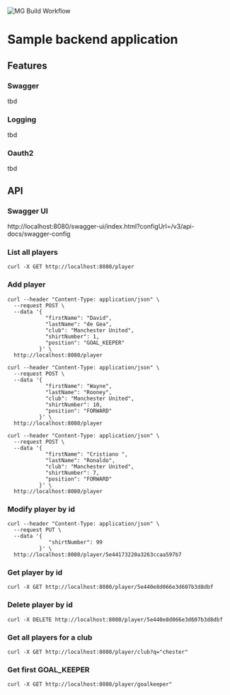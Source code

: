 
![MG Build Workflow](https://github.com/MG4Code/mg-football-be/workflows/MG%20Build%20Workflow/badge.svg)
# Sample backend application

## Features

### Swagger
tbd
### Logging
tbd
### Oauth2
tbd

## API

### Swagger UI

http://localhost:8080/swagger-ui/index.html?configUrl=/v3/api-docs/swagger-config

### List all players
```
curl -X GET http://localhost:8080/player
```

### Add player
```
curl --header "Content-Type: application/json" \
  --request POST \
  --data '{
            "firstName": "David",
            "lastName": "de Gea",
            "club": "Manchester United",
            "shirtNumber": 1,
            "position": "GOAL_KEEPER"
          }' \
  http://localhost:8080/player
```
```
curl --header "Content-Type: application/json" \
  --request POST \
  --data '{
            "firstName": "Wayne",
            "lastName": "Rooney",
            "club": "Manchester United",
            "shirtNumber": 10,
            "position": "FORWARD"
          }' \
  http://localhost:8080/player
```
```
curl --header "Content-Type: application/json" \
  --request POST \
  --data '{
            "firstName": "Cristiano ",
            "lastName": "Ronaldo",
            "club": "Manchester United",
            "shirtNumber": 7,
            "position": "FORWARD"
          }' \
  http://localhost:8080/player
```

### Modify player by id

```
curl --header "Content-Type: application/json" \
  --request PUT \
  --data '{
             "shirtNumber": 99
          }' \
  http://localhost:8080/player/5e44173220a3263ccaa597b7
```

### Get player by id
```
curl -X GET http://localhost:8080/player/5e440e8d066e3d607b3d8dbf
```

### Delete player by id
```
curl -X DELETE http://localhost:8080/player/5e440e8d066e3d607b3d8dbf
```

### Get all players for a club
```
curl -X GET http://localhost:8080/player/club?q="chester"
```

### Get first GOAL_KEEPER
```
curl -X GET http://localhost:8080/player/goalkeeper"
```
